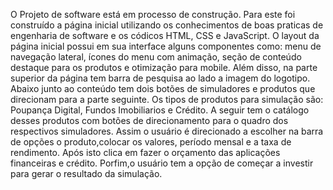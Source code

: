 O Projeto de software está em processo de construção. Para este foi construído a página inicial utilizando os conhecimentos de boas praticas de engenharia de software e os códicos HTML, CSS e JavaScript. O layout da página inicial possui em sua interface alguns componentes como: menu de navegação lateral, ícones do menu com animação, seção de conteúdo destaque para os produtos e otimização para mobile. 
Além disso, na parte superior da página tem barra de pesquisa ao lado a imagem do logotipo. Abaixo junto ao conteúdo tem dois botões de simuladores e produtos que direcionam para a parte seguinte. Os tipos de produtos para simulação são: Poupança Digital, Fundos Imobiliarios e Crédito. 
A seguir tem o catálogo desses produtos com botões de direcionamento para o quadro dos respectivos simuladores. Assim o usuário é direcionado a escolher na barra de opções o produto,colocar os  valores, período mensal e a taxa de rendimento. Após isto clica em fazer o orçamento das aplicações financeiras e crédito.
Porfim,o usuário tem a opção de começar a investir para gerar o resultado da simulação.





